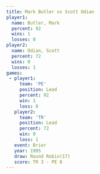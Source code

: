 ```yaml
---
title: Mark Butler vs Scott Odian
player1:            
  name: Butler, Mark
  percent: 92       
  wins: 1           
  losses: 0         
player2:            
  name: Odian, Scott
  percent: 72       
  wins: 0           
  losses: 1         
games:
 - player1:        
     team: 'PE'    
     position: Lead
     percent: 92   
     win: 1        
     loss: 0       
   player2:        
     team: 'TR'    
     position: Lead
     percent: 72   
     win: 0        
     loss: 1       
   event: Brier         
   year: 1995           
   draw: Round Robin(17)
   score: TR 3 - PE 8   
---
```

